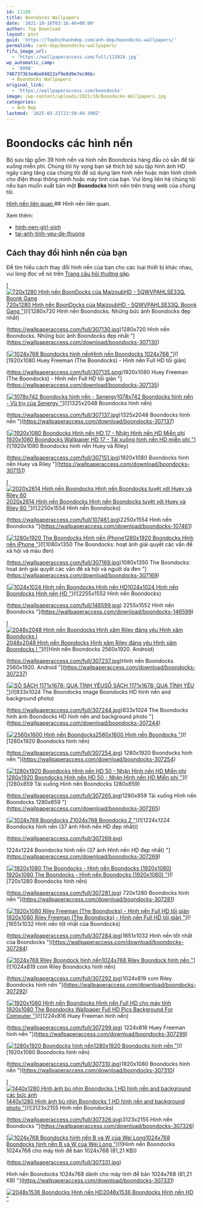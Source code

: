 ```yaml
---
id: 11108
title: Boondocks Wallpapers
date: '2021-10-16T03:16:46+00:00'
author: Top Download
layout: post
guid: 'https://Tophinhanhdep.com/anh-dep/boondocks-wallpapers/'
permalink: /anh-dep/boondocks-wallpapers/
fifu_image_url:
  - 'https://wallpaperaccess.com/full/113924.jpg'
wp_automatic_camp:
  - '8098'
7467373b3e4be04822af9e8d9e7ec96b:
  - Boondocks Wallpapers
original_link:
  - 'https://wallpaperaccess.com/boondocks'
image: /wp-content/uploads/2021/10/Boondocks-Wallpapers.jpg
categories:
  - Ảnh Đẹp
lastmod: '2025-03-21T23:50:49.390Z'
---
```

# Boondocks các hình nền

Bộ sưu tập gồm 39 hình nền và hình nền Boondocks hàng đầu có sẵn để tải xuống miễn phí. Chúng tôi hy vọng bạn sẽ thích bộ sưu tập hình ảnh HD ngày càng tăng của chúng tôi để sử dụng làm hình nền hoặc màn hình chính cho điện thoại thông minh hoặc máy tính của bạn. Vui lòng liên hệ chúng tôi nếu bạn muốn xuất bản một **Boondocks** hình nền trên trang web của chúng tôi.

[Hình nền liên quan ](#related) ## Hình nền liên quan.

   
 Xem thêm:

   
- [hinh-nen-girl-xinh](https://tophinhanhdep.com/gai-xinh/hinh-nen-girl-xinh/)
- [tai-anh-tinh-yeu-de-thuong](https://tophinhanhdep.com/anh-tinh-yeu/tai-anh-tinh-yeu-de-thuong/)

## Cách thay đổi hình nền của bạn

Để tìm hiểu cách thay đổi hình nền của bạn cho các loại thiết bị khác nhau, vui lòng đọc về nó trên [Trang câu hỏi thường gặp](https://tophinhanhdep.com/faq/).

  
[[![720x1280 Hình nền BoonDocks của MajzoubHD - 5QWVPAHLSE33Q.  Boonk Gang](https://wallpaperaccess.com/full/113924.jpg)720x1280 Hình nền BoonDocks của MajzoubHD - 5QWVPAHLSE33Q. Boonk Gang "](https://wallpaperaccess.com/download/boondocks-113924)](![1280x720 Hình nền Boondocks.  Những bức ảnh Boondocks đẹp nhất)

(https://wallpaperaccess.com/full/307130.jpg)1280x720 Hình nền Boondocks. Những bức ảnh Boondocks đẹp nhất "](https://wallpaperaccess.com/download/boondocks-307130)

[[![1024x768 Boondocks hình nền](https://wallpaperaccess.com/full/307133.jpg)Hình nền Boondocks 1024x768 "](https://wallpaperaccess.com/download/boondocks-307133)](![1920x1080 Huey Freeman (The Boondocks) - Hình nền Full HD tối giản)

(https://wallpaperaccess.com/full/307135.png)1920x1080 Huey Freeman (The Boondocks) - Hình nền Full HD tối giản "](https://wallpaperaccess.com/download/boondocks-307135)

[[![1078x742 Boondocks hình nền - Senergy](https://wallpaperaccess.com/full/307136.jpg)1078x742 Boondocks hình nền - Vũ trụ của Senergy "](https://wallpaperaccess.com/download/boondocks-307136)](![1325x2048 Boondocks hình nền)

(https://wallpaperaccess.com/full/307137.jpg)1325x2048 Boondocks hình nền "](https://wallpaperaccess.com/download/boondocks-307137)

[[![1920x1080 Boondocks Hình nền HD 17 - Nhận Hình nền HD Miễn phí](https://wallpaperaccess.com/full/307145.jpg)1920x1080 Boondocks Wallpaper HD 17 - Tải xuống hình nền HD miễn phí "](https://wallpaperaccess.com/download/boondocks-307145)](![1920x1080 Boondocks hình nền Huey và Riley)

(https://wallpaperaccess.com/full/307151.jpg)1920x1080 Boondocks hình nền Huey và Riley "](https://wallpaperaccess.com/download/boondocks-307151)

[[![2020x2614 Hình nền Boondocks Hình nền Boondocks tuyệt vời Huey và Riley 60](https://wallpaperaccess.com/full/291380.jpg)2020x2614 Hình nền Boondocks Hình nền Boondocks tuyệt vời Huey và Riley 60 "](https://wallpaperaccess.com/download/boondocks-291380)](![2250x1554 Hình nền Boondocks)

(https://wallpaperaccess.com/full/107461.jpg)2250x1554 Hình nền Boondocks "](https://wallpaperaccess.com/download/boondocks-107461)

[[![1280x1920 The Boondocks Hình nền iPhone](https://wallpaperaccess.com/full/307163.jpg)1280x1920 Boondocks Hình nền iPhone "](https://wallpaperaccess.com/download/boondocks-307163)](![1080x1350 The Boondocks: hoạt ảnh giải quyết các vấn đề xã hội và màu đen)

(https://wallpaperaccess.com/full/307169.jpg)1080x1350 The Boondocks: hoạt ảnh giải quyết các vấn đề xã hội và người da đen "](https://wallpaperaccess.com/download/boondocks-307169)

[[![1024x1024 Hình nền Boondocks Hình nền HD](https://wallpaperaccess.com/full/307202.jpg)1024x1024 Hình nền Boondocks Hình nền HD "](https://wallpaperaccess.com/download/boondocks-307202)](![2255x1552 Hình nền Boondocks)

(https://wallpaperaccess.com/full/146599.jpg) 2255x1552 Hình nền Boondocks "](https://wallpaperaccess.com/download/boondocks-146599)

[[![2048x2048 Hình nền Boondocks Hình xăm Riley đáng yêu Hình xăm Boondocks I](https://wallpaperaccess.com/full/307219.jpg)2048x2048 Hình nền Boondocks Hình xăm Riley đáng yêu Hình xăm Boondocks I "](https://wallpaperaccess.com/download/boondocks-307219)](![Hình nền Boondocks 2560x1920.  Android)

(https://wallpaperaccess.com/full/307237.jpg)Hình nền Boondocks 2560x1920. Android "](https://wallpaperaccess.com/download/boondocks-307237)

[[![SỔ SÁCH 1171x1678: QUA TÌNH YÊU](https://wallpaperaccess.com/full/307239.jpg)SỔ SÁCH 1171x1678: QUA TÌNH YÊU "](https://wallpaperaccess.com/download/boondocks-307239)](![833x1024 The Boondocks image Boondocks HD hình nền and background photo)

(https://wallpaperaccess.com/full/307244.jpg)833x1024 The Boondocks hình ảnh Boondocks HD hình nền and background photo "](https://wallpaperaccess.com/download/boondocks-307244)

[[![2560x1600 Hình nền Boondocks](https://wallpaperaccess.com/full/307245.jpg)2560x1600 Hình nền Boondocks "](https://wallpaperaccess.com/download/boondocks-307245)](![1280x1920 Boondocks hình nền)

(https://wallpaperaccess.com/full/307254.jpg) 1280x1920 Boondocks hình nền "](https://wallpaperaccess.com/download/boondocks-307254)

[[![1280x1920 Boondocks Hình nền HD 50 - Nhận Hình nền HD Miễn phí](https://wallpaperaccess.com/full/307259.jpg)1280x1920 Boondocks Hình nền HD 50 - Nhận Hình nền HD Miễn phí "](https://wallpaperaccess.com/download/boondocks-307259)](![1280x859 Tải xuống Hình nền Boondocks 1280x859)

(https://wallpaperaccess.com/full/307265.jpg)1280x859 Tải xuống Hình nền Boondocks 1280x859 "](https://wallpaperaccess.com/download/boondocks-307265)

[[![1024x768 Boondocks Z](https://wallpaperaccess.com/full/307266.jpg)1024x768 Boondocks Z "](https://wallpaperaccess.com/download/boondocks-307266)](![1224x1224 Boondocks hình nền (37 ảnh Hình nền HD đẹp nhất))

(https://wallpaperaccess.com/full/307269.jpg)

1224x1224 Boondocks hình nền (37 ảnh Hình nền HD đẹp nhất) "](https://wallpaperaccess.com/download/boondocks-307269)

[[![1920x1080 The Boondocks - Hình nền Boondocks (1920x1080)](https://wallpaperaccess.com/full/307272.jpg)1920x1080 The Boondocks - Hình nền Boondocks (1920x1080) "](https://wallpaperaccess.com/download/boondocks-307272)](![720x1280 Boondocks hình nền)

(https://wallpaperaccess.com/full/307281.jpg) 720x1280 Boondocks hình nền "](https://wallpaperaccess.com/download/boondocks-307281)

[[![1920x1080 Riley Freeman (The Boondocks) - Hình nền Full HD tối giản](https://wallpaperaccess.com/full/307282.png)1920x1080 Riley Freeman (The Boondocks) - Hình nền Full HD tối giản "](https://wallpaperaccess.com/download/boondocks-307282)](![1651x1032 Hình nền tốt nhất của Boondocks)

(https://wallpaperaccess.com/full/307284.jpg)1651x1032 Hình nền tốt nhất của Boondocks "](https://wallpaperaccess.com/download/boondocks-307284)

[[![1024x768 Riley Boondock hình nền](https://wallpaperaccess.com/full/307291.jpg)1024x768 Riley Boondock hình nền "](https://wallpaperaccess.com/download/boondocks-307291)](![1024x819 com Riley Boondocks hình nền)

(https://wallpaperaccess.com/full/307292.jpg)1024x819 com Riley Boondocks hình nền "](https://wallpaperaccess.com/download/boondocks-307292)

[[![1920x1080 Hình nền Boondocks Hình nền Full HD cho máy tính](https://wallpaperaccess.com/full/307295.jpg)1920x1080 The Boondocks Wallpaper Full HD Pics Background For Computer "](https://wallpaperaccess.com/download/boondocks-307295)](![1224x816 Huey Freeman hình nền)

(https://wallpaperaccess.com/full/307299.jpg) 1224x816 Huey Freeman hình nền "](https://wallpaperaccess.com/download/boondocks-307299)

[[![1280x1920 Boondocks hình nền](https://wallpaperaccess.com/full/307301.jpg)1280x1920 Boondocks hình nền "](https://wallpaperaccess.com/download/boondocks-307301)](![1920x1080 Boondocks hình nền)

(https://wallpaperaccess.com/full/307310.jpg)1920x1080 Boondocks hình nền "](https://wallpaperaccess.com/download/boondocks-307310)

[[![1440x1280 Hình ảnh bù nhìn Boondocks 1 HD hình nền and background các bức ảnh](https://wallpaperaccess.com/full/307321.jpg)1440x1280 Hình ảnh bù nhìn Boondocks 1 HD hình nền and background photo "](https://wallpaperaccess.com/download/boondocks-307321)](![3123x2155 Hình nền Boondocks)

(https://wallpaperaccess.com/full/307326.jpg)3123x2155 Hình nền Boondocks "](https://wallpaperaccess.com/download/boondocks-307326)

[[![1024x768 Boondocks hình nền B và W của Wei Long](https://wallpaperaccess.com/full/307330.jpg)1024x768 Boondocks hình nền B và W của Wei Long "](https://wallpaperaccess.com/download/boondocks-307330)](![Hình nền Boondocks 1024x768 cho máy tính để bàn 1024x768 (81,21 KB))

(https://wallpaperaccess.com/full/307331.jpg)

Hình nền Boondocks 1024x768 dành cho máy tính để bàn 1024x768 (81,21 KB) "](https://wallpaperaccess.com/download/boondocks-307331)

[![2048x1536 Boondocks Hình nền HD](https://wallpaperaccess.com/full/307339.jpg)2048x1536 Boondocks Hình nền HD "](https://wallpaperaccess.com/download/boondocks-307339)

